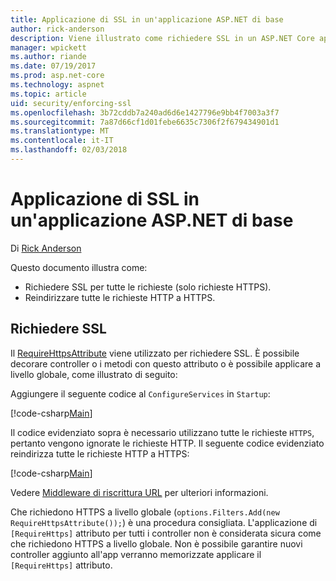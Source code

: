 ```yaml
---
title: Applicazione di SSL in un'applicazione ASP.NET di base
author: rick-anderson
description: Viene illustrato come richiedere SSL in un ASP.NET Core app web
manager: wpickett
ms.author: riande
ms.date: 07/19/2017
ms.prod: asp.net-core
ms.technology: aspnet
ms.topic: article
uid: security/enforcing-ssl
ms.openlocfilehash: 3b72cddb7a240ad6d6e1427796e9bb4f7003a3f7
ms.sourcegitcommit: 7a87d66cf1d01febe6635c7306f2f679434901d1
ms.translationtype: MT
ms.contentlocale: it-IT
ms.lasthandoff: 02/03/2018
---
```

# <a name="enforcing-ssl-in-an-aspnet-core-app"></a>Applicazione di SSL in un'applicazione ASP.NET di base

Di [Rick Anderson](https://twitter.com/RickAndMSFT)

Questo documento illustra come:

- Richiedere SSL per tutte le richieste (solo richieste HTTPS).
- Reindirizzare tutte le richieste HTTP a HTTPS.

## <a name="require-ssl"></a>Richiedere SSL

Il [RequireHttpsAttribute](https://docs.microsoft.com/aspnet/core/api/microsoft.aspnetcore.mvc.requirehttpsattribute) viene utilizzato per richiedere SSL. È possibile decorare controller o i metodi con questo attributo o è possibile applicare a livello globale, come illustrato di seguito:

Aggiungere il seguente codice al `ConfigureServices` in `Startup`:

[!code-csharp[Main](authentication/accconfirm/sample/WebApp1/Startup.cs?name=snippet2&highlight=4-999)]

Il codice evidenziato sopra è necessario utilizzano tutte le richieste `HTTPS`, pertanto vengono ignorate le richieste HTTP. Il seguente codice evidenziato reindirizza tutte le richieste HTTP a HTTPS:

[!code-csharp[Main](authentication/accconfirm/sample/WebApp1/Startup.cs?name=snippet_AddRedirectToHttps&highlight=7-999)]

Vedere [Middleware di riscrittura URL](xref:fundamentals/url-rewriting) per ulteriori informazioni.

Che richiedono HTTPS a livello globale (`options.Filters.Add(new RequireHttpsAttribute());`) è una procedura consigliata. L'applicazione di `[RequireHttps]` attributo per tutti i controller non è considerata sicura come che richiedono HTTPS a livello globale. Non è possibile garantire nuovi controller aggiunto all'app verranno memorizzate applicare il `[RequireHttps]` attributo.
